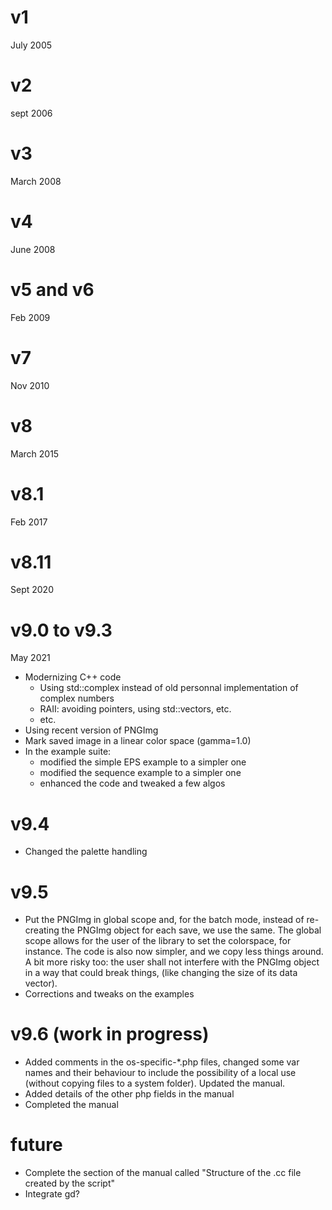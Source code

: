 # v1 
July 2005

# v2
sept 2006

# v3
March 2008

# v4
June 2008

# v5 and v6
Feb 2009

# v7
Nov 2010

# v8
March 2015

# v8.1
Feb 2017

# v8.11
Sept 2020

# v9.0 to v9.3
May 2021

- Modernizing C++ code
  - Using std::complex instead of old personnal implementation of complex numbers
  - RAII: avoiding pointers, using std::vectors, etc.
  - etc.
- Using recent version of PNGImg
- Mark saved image in a linear color space (gamma=1.0)
- In the example suite:
  - modified the simple EPS example to a simpler one
  - modified the sequence example to a simpler one
  - enhanced the code and tweaked a few algos

# v9.4
- Changed the palette handling

# v9.5
- Put the PNGImg in global scope and, for the batch mode, instead of re-creating the PNGImg object for each save, we use the same. The global scope allows for the user of the library to set the colorspace, for instance. The code is also now simpler, and we copy less things around. A bit more risky too: the user shall not interfere with the PNGImg object in a way that could break things, (like changing the size of its data vector). 
- Corrections and tweaks on the examples

# v9.6 (work in progress)
- Added comments in the os-specific-*.php files, changed some var names and their behaviour to include the possibility of a local use (without copying files to a system folder). Updated the manual.
- Added details of the other php fields in the manual
- Completed the manual

# future
- Complete the section of the manual called "Structure of the .cc file created by the script"
- Integrate gd?

